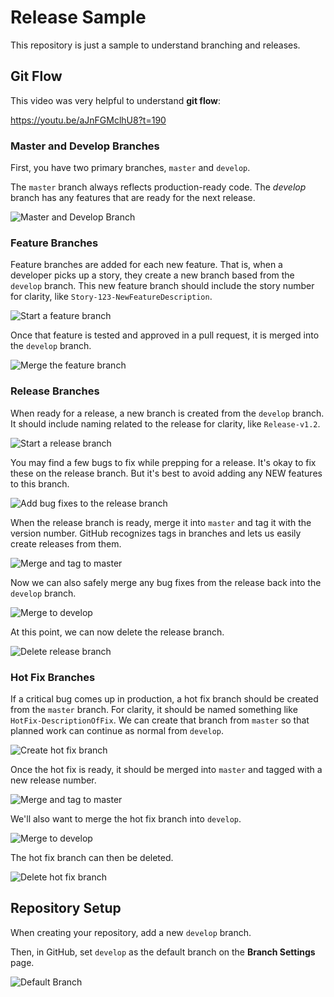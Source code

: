 # Release Sample
This repository is just a sample to understand branching and releases.

## Git Flow

This video was very helpful to understand **git flow**:

https://youtu.be/aJnFGMclhU8?t=190

### Master and Develop Branches

First, you have two primary branches, `master` and `develop`.

The `master` branch always reflects production-ready code. The _develop_ branch has any features that are ready for the next release.

![Master and Develop Branch][01]

### Feature Branches

Feature branches are added for each new feature. That is, when a developer picks up a story, they create a new branch based from the `develop` branch. This new feature branch should include the story number for clarity, like `Story-123-NewFeatureDescription`.

![Start a feature branch][02]

Once that feature is tested and approved in a pull request, it is merged into the `develop` branch.

![Merge the feature branch][03]

### Release Branches

When ready for a release, a new branch is created from the `develop` branch. It should include naming related to the release for clarity, like `Release-v1.2`.

![Start a release branch][04]

You may find a few bugs to fix while prepping for a release. It's okay to fix these on the release branch. But it's best to avoid adding any NEW features to this branch.

![Add bug fixes to the release branch][05]

When the release branch is ready, merge it into `master` and tag it with the version number. GitHub recognizes tags in branches and lets us easily create releases from them.

![Merge and tag to master][06]

Now we can also safely merge any bug fixes from the release back into the `develop` branch.

![Merge to develop][07]

At this point, we can now delete the release branch.

![Delete release branch][08]

### Hot Fix Branches

If a critical bug comes up in production, a hot fix branch should be created from the `master` branch. For clarity, it should be named something like `HotFix-DescriptionOfFix`. We can create that branch from `master` so that planned work can continue as normal from `develop`.

![Create hot fix branch][09]

Once the hot fix is ready, it should be merged into `master` and tagged with a new release number.

![Merge and tag to master][10]

We'll also want to merge the hot fix branch into `develop`.

![Merge to develop][11]

The hot fix branch can then be deleted.

![Delete hot fix branch][12]

## Repository Setup

When creating your repository, add a new `develop` branch.

Then, in GitHub, set `develop` as the default branch on the **Branch Settings** page.

![Default Branch][DefaultBranch]

[01]: /images/01_MasterAndDevelopBranches.png "Master and Develop branch"
[02]: /images/02_StartFeatureBranch.png "Start a feature branch"
[03]: /images/03_MergeFeatureBranch.png "Merge the feature branch"
[04]: /images/04_StartReleaseBranch.png "Start a release branch"
[05]: /images/05_ReleaseBugFixes.png "Add bug fixes to release branch"
[06]: /images/06_MergeReleaseMaster.png "Merge the release branch to master"
[07]: /images/07_MergeReleaseDevelop.png "Merge the release branch to develop"
[08]: /images/08_DeleteReleaseBranch.png "Delete release branch"
[09]: /images/09_HotFixBranch.png "Create a hot fix branch"
[10]: /images/10_MergeHotFixMaster.png "Merge the hot fix to master"
[11]: /images/11_MergeHotFixDevelop.png "Merge the hot fix to develop"
[12]: /images/12_DeleteHotFixBranch.png "Delete hot fix branch"
[DefaultBranch]: /images/DefaultBranch.png "Default Branch"
